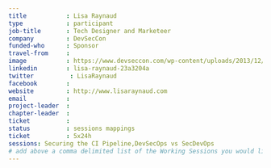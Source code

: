 ```yaml
---
title           : Lisa Raynaud
type            : participant
job-title       : Tech Designer and Marketeer
company         : DevSecCon
funded-who      : Sponsor
travel-from     : 
image           : https://www.devseccon.com/wp-content/uploads/2013/12/lisa-raynaud-150x150.jpg
linkedin        : lisa-raynaud-23a3204a
twitter          : LisaRaynaud
facebook        :
website         : http://www.lisaraynaud.com
email           :
project-leader  :
chapter-leader  :
ticket          :
status          : sessions mappings
ticket          : 5x24h
sessions: Securing the CI Pipeline,DevSecOps vs SecDevOps
# add above a comma delimited list of the Working Sessions you would like to attend (use the session's title)
---
```


<!-- put more details about participant here -->
